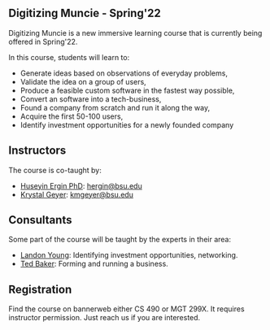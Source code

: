 ## Digitizing Muncie - Spring'22

Digitizing Muncie is a new immersive learning course that is currently being offered in Spring'22.

In this course, students will learn to:
- Generate ideas based on observations of everyday problems,
- Validate the idea on a group of users,
- Produce a feasible custom software in the fastest way possible,
- Convert an software into a tech-business,
- Found a company from scratch and run it along the way,
- Acquire the first 50-100 users,
- Identify investment opportunities for a newly founded company

## Instructors

The course is co-taught by:
- [Huseyin Ergin PhD](http://www.cs.bsu.edu/~hergin): hergin@bsu.edu
- [Krystal Geyer](https://www.bsu.edu/academics/centersandinstitutes/entrepreneurship/about-us/faculty-and-staff/geyerkrystal): kmgeyer@bsu.edu

## Consultants

Some part of the course will be taught by the experts in their area:
- [Landon Young](https://elevateventures.com/landon-young/): Identifying investment opportunities, networking.
- [Ted Baker](https://innovationconnector.com/about-the-ic/#av_section_1): Forming and running a business.

## Registration

Find the course on bannerweb either CS 490 or MGT 299X. It requires instructor permission. Just reach us if you are interested.
